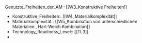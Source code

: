 Genutzte_Freiheiten_der_AM:: [[W3_Konstruktive Freiheiten]]

-
  Konstruktive_Freiheiten:: [[W4_Materialkomplexität]]
-
  Materialkomplexität:: [[W5_Kombination von unterschiedlichen Materialien , Hart-Weich Kombination]]
-
  Technology_Readiness_Level:: [[TL3]]
-